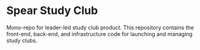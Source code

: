 # Spear Study Club

Mono-repo for leader-led study club product.  This repository contains the front-end, back-end, and infrastructure code for launching and managing study clubs.

